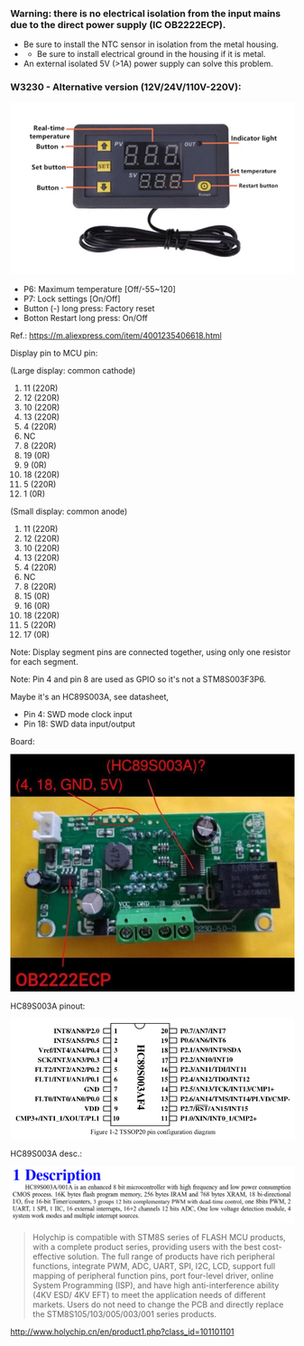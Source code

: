 ### Warning: there is **no electrical isolation** from the input mains due to the direct power supply (IC OB2222ECP).

- Be sure to install the NTC sensor in isolation from the metal housing.
- - Be sure to install electrical ground in the housing if it is metal.
- An external isolated 5V (>1A) power supply can solve this problem.

### W3230 - Alternative version (12V/24V/110V-220V):

![image](https://raw.githubusercontent.com/rtek1000/W1209-firmware-modified/master/W3220/W3230-firmware-Dual-display/Doc/W3230.png)

- P6: Maximum temperature [Off/-55~120]
- P7: Lock settings [On/Off]
- Button (-) long press: Factory reset
- Botton Restart long press: On/Off

Ref.: https://m.aliexpress.com/item/4001235406618.html

Display pin to MCU pin:

(Large display: common cathode)
1. 11 (220R)
2. 12 (220R)
3. 10 (220R)
4. 13 (220R)
5. 4 (220R)
6. NC
7. 8 (220R)
8. 19 (0R)
9. 9 (0R)
10. 18 (220R)
11. 5 (220R)
12. 1 (0R)

(Small display: common anode)
1. 11 (220R)
2. 12 (220R)
3. 10 (220R)
4. 13 (220R)
5. 4 (220R)
6. NC
7. 8 (220R)
8. 15 (0R)
9. 16 (0R)
10. 18 (220R)
11. 5 (220R)
12. 17 (0R)

Note: Display segment pins are connected together, using only one resistor for each segment.

Note: Pin 4 and pin 8 are used as GPIO so it's not a STM8S003F3P6.

Maybe it's an HC89S003A, see datasheet,
- Pin 4: SWD mode clock input
- Pin 18: SWD data input/output

Board:

![image](https://raw.githubusercontent.com/rtek1000/W1209-firmware-modified/master/W3220/W3230-firmware-Dual-display/Doc/W3230_board.jpg)

HC89S003A pinout:

![image](https://raw.githubusercontent.com/rtek1000/W1209-firmware-modified/master/W3220/W3230-firmware-Dual-display/Doc/HC89S003A.png)

HC89S003A desc.:

![image](https://raw.githubusercontent.com/rtek1000/W1209-firmware-modified/master/W3220/W3230-firmware-Dual-display/Doc/HC89S003A_desc.png)


>Holychip is compatible with STM8S series of FLASH MCU products, with a complete product series, providing users with the best cost-effective solution. The full range of products have rich peripheral functions, integrate PWM, ADC, UART, SPI, I2C, LCD, support full mapping of peripheral function  pins, port four-level driver, online System Programming (ISP), and have high anti-interference ability (4KV ESD/ 4KV EFT) to meet the application needs of different markets. Users do not need to change the PCB and directly replace the STM8S105/103/005/003/001 series products. 

http://www.holychip.cn/en/product1.php?class_id=101101101
